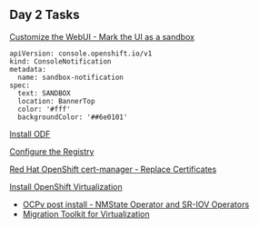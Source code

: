## Day 2 Tasks

<a href="https://docs.openshift.com/container-platform/4.16/web_console/customizing-the-web-console.html#creating-custom-notification-banners_customizing-web-console" target="_blank">
Customize the WebUI - Mark the UI as a sandbox
</a>

```
apiVersion: console.openshift.io/v1
kind: ConsoleNotification
metadata:
  name: sandbox-notification
spec:
  text: SANDBOX
  location: BannerTop 
  color: '#fff'
  backgroundColor: '##6e0101'
```

<a href="https://docs.redhat.com/en/documentation/red_hat_openshift_data_foundation/4.15/html/deploying_openshift_data_foundation_using_bare_metal_infrastructure/deploy-using-local-storage-devices-bm" target="_blank">Install ODF</a>

<a href="https://docs.openshift.com/container-platform/4.15/registry/configuring-registry-operator.html" target="_blank">Configure the Registry</a>

<a href="https://docs.openshift.com/container-platform/4.16/security/certificates/replacing-default-ingress-certificate.html" target="_blank">Red Hat OpenShift cert-manager - Replace Certificates</a>

<a href="https://docs.openshift.com/container-platform/4.16/virt/install/installing-virt.html" target="_blank">Install OpenShift Virtualization</a>
* <a href="https://docs.openshift.com/container-platform/4.16/virt/post_installation_configuration/virt-post-install-network-config.html#virt-post-install-network-config" target="_blank">OCPv post install - NMState Operator and SR-IOV Operators</a>
* <a href="https://docs.redhat.com/en/documentation/migration_toolkit_for_virtualization/2.6/html/installing_and_using_the_migration_toolkit_for_virtualization/installing-the-operator_mtv#installing-mtv-operator_web"  target="_blank">Migration Toolkit for Virtualization</a>